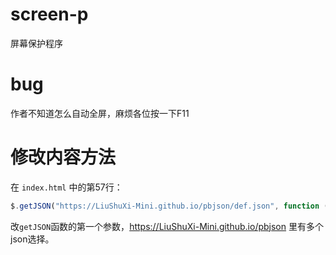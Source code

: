 # screen-p
屏幕保护程序
# bug
作者不知道怎么自动全屏，麻烦各位按一下F11
# 修改内容方法
在 ```index.html``` 中的第57行：

```javascript
$.getJSON("https://LiuShuXi-Mini.github.io/pbjson/def.json", function (data) {
```

改```getJSON```函数的第一个参数，https://LiuShuXi-Mini.github.io/pbjson 里有多个json选择。
